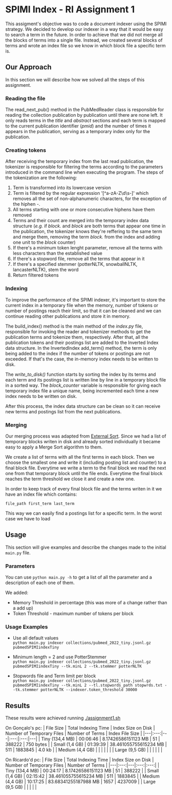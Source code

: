 # SPIMI Index - RI Assignment 1

This assigment's objective was to code a document indexer using the SPIMI strategy. We decided to develop our indexer in a way that it would be easy to search a term in the future. In order to achieve that we did not merge all the blocks of terms into a single file. Instead, we created several blocks of terms and wrote an index file so we know in which block file a specific term is.

## Our Approach

In this section we will describe how we solved all the steps of this assignment.

### Reading the file

The read_next_pub() method in the PubMedReader class is responsible for reading the collection publication by publication until there are none left. It only reads terms in the *title* and *abstract* sections and each term is mapped to the current publication identifier (*pmid*) and the number of times it appears in the publication, serving as a temporary index only for the publication.

### Creating tokens

After receiving the temporary index from the last read publication, the tokenizer is responsible for filtering the terms according to the parameters introduced in the command line when executing the program. The steps of the tokenization are the following:
1. Term is transformed into its lowercase version
2. Term is filtered by the regular expression '[^a-zA-Z\d\s-]' which removes all the set of non-alphanumeric characters, for the exception of the hiphen *-*.
3. All terms starting with one or more consecutive hiphens have them removed
4. Terms and their count are merged into the temporary index data structure (*e.g.* if *block.* and *block* are both terms that appear one time in the publication, the tokenizer knows they're reffering to the same term and merge them, removing the term *block.* from the index and adding one unit to the *block* counter)
5. If there's a minimum token lenght parameter, remove all the terms with less characters than the established value
6. If there's a stopword file, remove all the terms that appear in it
7. If there's a specified stemmer (potterNLTK, snowballNLTK, lancasterNLTK), stem the word
8. Return filtered tokens

### Indexing

To improve the performance of the SPIMI indexer, it's important to store the current index in a temporary file when the memory, number of tokens or number of postings reach their limit, so that it can be cleaned and we can continue reading other publications and store it in memory. 

The build_index() method is the main method of the *index.py* file, responsible for invoking the reader and tokenizer methods to get the publication terms and tokenize them, respectively. After that, all the publication tokens and their postings list are added to the Inverted Index data structure. In the InvertedIndex add_term() method, the term is only being added to the index if the number of tokens or postings are not exceeded. If that's the case, the in-memory index needs to be written to disk.

The *write_to_disk()* function starts by sorting the index by its terms and each term and its postings list is written line by line in a temporary block file in a sorted way. The *block_counter* variable is responsible for giving each temporary index file a unique name, being incremented each time a new index needs to be written on disk.

After this process, the index data structure can be clean so it can receive new terms and postings list from the next publications.

### Merging

Our merging process was adapted from [External Sort](https://en.algorithmica.org/hpc/external-memory/sorting/). Since we had a list of temporary blocks writen in disk and already sorted individually it became easy to apply a Merge Sort algorithm to them. 

We create a list of terms with all the first terms in each block. Then we choose the smallest one and write it (including posting list and counter) to a final block file. Everytime we write a term to the final block we read the next one from that temporary block until the file ends. Everytime the final block reaches the term threshold we close it and create a new one. 

In order to keep track of every final block file and the terms writen in it we have an index file which contains:
```
file_path first_term last_term
```

This way we can easily find a postings list for a specific term. In the worst case we have to load 

## Usage

This section will give examples and describe the changes made to the initial `main.py` file.

### Parameters

You can use `python main.py -h` to get a list of all the parameter and a description of each one of them.

We added:
- Memory Threshold in percentage (this was more of a change rather than a add up)
- Token Threshold - maximum number of tokens per block

### Usage Examples

- Use all default values   
`python main.py indexer collections/pubmed_2022_tiny.jsonl.gz pubmedSPIMIindexTiny`

- Minimum length = 2 and use PotterStemmer   
`python main.py indexer collections/pubmed_2022_tiny.jsonl.gz pubmedSPIMIindexTiny --tk.minL 2 --tk.stemmer potterNLTK`

- Stopwords file and Term limit per block   
`python main.py indexer collections/pubmed_2022_tiny.jsonl.gz pubmedSPIMIindexTiny --tk.minL 2 --tl.stopwords_path stopwrds.txt --tk.stemmer potterNLTK --indexer.token_threshold 30000`

## Results

These results were achieved running [./assignment1.sh](./assignment1.sh)

On Gonçalo's pc:
| File Size | Total Indexing Time | Index Size on Disk | Number of Temporary Files | Number of Terms | Index File Size |
|---|:---:|---|:---:|:---:|---|
| Tiny (134,4 MB) | 00:06:46 | 8.17426586151123 MB | 51 | 388222 | 750 bytes |
| Small (1,4 GB) | 01:39:39 | 38.461055755615234 MB | 511 | 1883845 | 4.0 kb |
| Medium (4,4 GB) | | | | | |
| Large (9,5 GB) | | | | | |

On Ricardo'd pc:
| File Size | Total Indexing Time | Index Size on Disk | Number of Temporary Files | Number of Terms |
|---|:---:|---|:---:|:---:|
| Tiny (134,4 MB) | 00:24:17 | 8.17426586151123 MB | 51 | 388222 |
| Small (1,4 GB) | 02:15:42 | 38.461055755615234 MB | 511 | 1883845 |
| Medium (4,4 GB) | 10:17:25 | 83.68341255187988 MB | 1657 | 4237009 |
| Large (9,5 GB) | | | | |